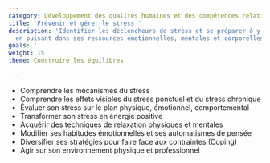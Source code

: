```yaml
---
category: Développement des qualités humaines et des compétences relationnelles
title: 'Prévenir et gérer le stress '
description: 'Identifier les déclencheurs de stress et se préparer à y faire face
  en puisant dans ses ressources émotionnelles, mentales et corporelles. '
goals: ''
weight: 15
theme: Construire les équilibres

---
```

* Comprendre les mécanismes du stress
* Comprendre les effets visibles du stress ponctuel et du stress chronique
* Évaluer son stress sur le plan physique, émotionnel, comportemental 
* Transformer son stress en énergie positive
* Acquérir des techniques de relaxation physiques et mentales
* Modifier ses habitudes émotionnelles et ses automatismes de pensée
* Diversifier ses stratégies pour faire face aux contraintes (Coping)
* Agir sur son environnement physique et professionnel
